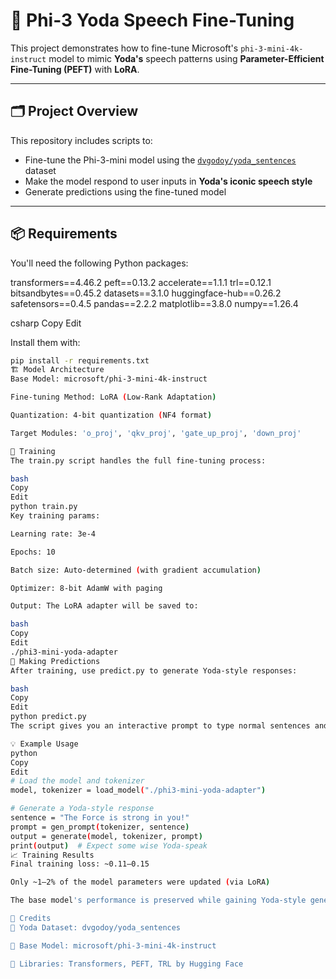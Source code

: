 # 🧠 Phi-3 Yoda Speech Fine-Tuning

This project demonstrates how to fine-tune Microsoft's `phi-3-mini-4k-instruct` model to mimic **Yoda's** speech patterns using **Parameter-Efficient Fine-Tuning (PEFT)** with **LoRA**.

---

## 🗂 Project Overview

This repository includes scripts to:

- Fine-tune the Phi-3-mini model using the [`dvgodoy/yoda_sentences`](https://huggingface.co/datasets/dvgodoy/yoda_sentences) dataset  
- Make the model respond to user inputs in **Yoda's iconic speech style**
- Generate predictions using the fine-tuned model

---

## 📦 Requirements

You'll need the following Python packages:

transformers==4.46.2
peft==0.13.2
accelerate==1.1.1
trl==0.12.1
bitsandbytes==0.45.2
datasets==3.1.0
huggingface-hub==0.26.2
safetensors==0.4.5
pandas==2.2.2
matplotlib==3.8.0
numpy==1.26.4

csharp
Copy
Edit

Install them with:

```bash
pip install -r requirements.txt
🏗️ Model Architecture
Base Model: microsoft/phi-3-mini-4k-instruct

Fine-tuning Method: LoRA (Low-Rank Adaptation)

Quantization: 4-bit quantization (NF4 format)

Target Modules: 'o_proj', 'qkv_proj', 'gate_up_proj', 'down_proj'

🧪 Training
The train.py script handles the full fine-tuning process:

bash
Copy
Edit
python train.py
Key training params:

Learning rate: 3e-4

Epochs: 10

Batch size: Auto-determined (with gradient accumulation)

Optimizer: 8-bit AdamW with paging

Output: The LoRA adapter will be saved to:

bash
Copy
Edit
./phi3-mini-yoda-adapter
🤖 Making Predictions
After training, use predict.py to generate Yoda-style responses:

bash
Copy
Edit
python predict.py
The script gives you an interactive prompt to type normal sentences and get responses like a Jedi Master.

💡 Example Usage
python
Copy
Edit
# Load the model and tokenizer
model, tokenizer = load_model("./phi3-mini-yoda-adapter")

# Generate a Yoda-style response
sentence = "The Force is strong in you!"
prompt = gen_prompt(tokenizer, sentence)
output = generate(model, tokenizer, prompt)
print(output)  # Expect some wise Yoda-speak
📈 Training Results
Final training loss: ~0.11–0.15

Only ~1–2% of the model parameters were updated (via LoRA)

The base model's performance is preserved while gaining Yoda-style generation

🙏 Credits
🧙 Yoda Dataset: dvgodoy/yoda_sentences

🤖 Base Model: microsoft/phi-3-mini-4k-instruct

🧠 Libraries: Transformers, PEFT, TRL by Hugging Face
